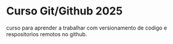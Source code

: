 # Curso Git/Github 2025

curso para aprender a trabalhar com versionamento de codigo e respositorios remotos no github.